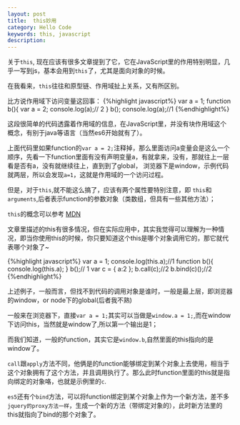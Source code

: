 ```yaml
---
layout: post
title:  this妙用
category: Hello Code
keywords: this, javascript
description: 
---
```


关于`this`, 现在应该有很多文章提到了它，它在JavaScript里的作用特别明显，几乎一写到js，基本会用到`this`了，尤其是面向对象的时候。

在我看来，`this`往往和原型链、作用域扯上关系，又有所区别。

比方说作用域下访问变量这回事：
{%highlight javascript%}
var a = 1;
function b(){
  var a = 2;
  console.log(a);// 2
}
b();
console.log(a);//1
{%endhighlight%}

这段很简单的代码透露着作用域的信息，在JavaScript里，并没有块作用域这个概念，有别于java等语言（当然es6开始就有了）。

上面代码里如果function的`var a = 2;`注释掉，那么里面访问a变量会是这么一个顺序，先看一下function里面有没有声明变量a，有就拿来，没有，那就往上一层看是否有a，没有就继续往上，直到到了global， 浏览器下是window，示例代码就两层，所以会发现`a=1`，这就是作用域的一个访问过程。

但是，对于`this`,就不能这么搞了，应该有两个属性要特别注意，即 `this`和`arguments`,后者表示function的参数对象（类数组，但具有一些其他方法）；

`this`的概念可以参考 [MDN](https://developer.mozilla.org/zh-CN/docs/Web/JavaScript/Reference/Operators/this)

文章里描述的this有很多情况，但在实际应用中，其实我觉得可以理解为一种情况，即当你使用this的时候，你只要知道这个this是哪个对象调用它的，那它就代表哪个对象了~

{%highlight javascript%}
var a = 1;
console.log(this.a);//1
function b(){
  console.log(this.a);
}
b();// 1
var c = {
  a:2
};
b.call(c);//2
b.bind(c)();//2
{%endhighlight%}

上述例子，一般而言，但找不到代码的调用对象是谁时，一般是最上层，即浏览器的window，or node下的global(后者我不熟)

一般来在浏览器下，直接`var a = 1;`其实可以当做是`window.a = 1;`,而在window下访问this，当然就是window了,所以第一个输出是1；

而我们知道，一般的function，其实它是`window.b`,自然里面的this指向的是window了。

`call`跟`apply`方法不同，他俩是的function能够绑定到某个对象上去使用，相当于这个对象拥有了这个方法，并且调用执行了。那么此时function里面的this就是指向绑定的对象咯，也就是示例里的`c`.

`es5`还有个`bind`方法，可以将function绑定到某个对象上作为一个新方法，差不多`jquery的proxy方法一样`，生成一个新的方法（带绑定对象的），此时新方法里的this就指向了bind的那个对象了。


